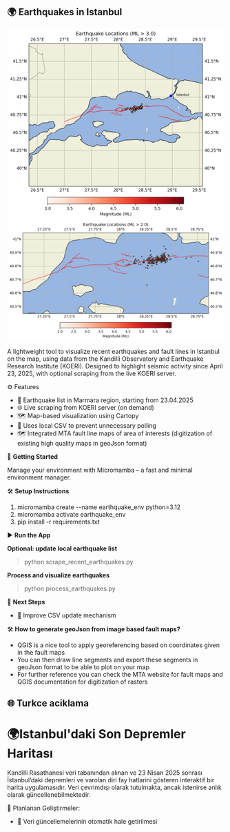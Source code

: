 ## 🌍 Earthquakes in Istanbul

![Marmara'daki son depremler](last_earthquakes_istanbul.png)
![Marmara'daki son depremler - detay](last_earthquakes_istanbul_zoomed.png)

A lightweight tool to visualize recent earthquakes and fault lines in Istanbul on the map, using data from the Kandilli Observatory and Earthquake Research Institute (KOERI). 
Designed to highlight seismic activity since April 23, 2025, with optional scraping from the live KOERI server.

⚙️ Features

- 📅 Earthquake list in Marmara region, starting from 23.04.2025
- 🌐 Live scraping from KOERI server (on demand)
- 🗺️ Map-based visualization using Cartopy
- 🔐 Uses local CSV to prevent unnecessary polling
- 🗺️ Integrated MTA fault line maps of area of interests (digitization of existing high quality maps in geoJson format)

🚀 **Getting Started**

Manage your environment with Micromamba – a fast and minimal environment manager.

🛠️ **Setup Instructions**
  
1. micromamba create --name earthquake_env python=3.12
2. micromamba activate earthquake_env
3. pip install -r requirements.txt  

▶️ **Run the App**

**Optional: update local earthquake list**  
> python scrape_recent_earthquakes.py  

**Process and visualize earthquakes**  
> python process_earthquakes.py  

🧱 **Next Steps**

- 💾 Improve CSV update mechanism

🛠️ **How to generate geoJson from image based fault maps?**

- QGIS is a nice tool to apply georeferencing based on coordinates given in the fault maps
- You can then draw line segments and export these segments in geoJson format to be able to plot on your map
- For further reference you can check the MTA website for fault maps and QGIS documentation for digitization of rasters

## 🌐 Turkce aciklama
# 🌍Istanbul'daki Son Depremler Haritası

Kandilli Rasathanesi veri tabanından alınan ve 23 Nisan 2025 sonrası İstanbul’daki depremleri ve varolan diri fay hatlarini gösteren interaktif bir harita uygulamasıdır. Veri çevrimdışı olarak tutulmakta, ancak istenirse anlık olarak güncellenebilmektedir.

🧱 Planlanan Geliştirmeler:
- 💾 Veri güncellemelerinin otomatik hale getirilmesi
